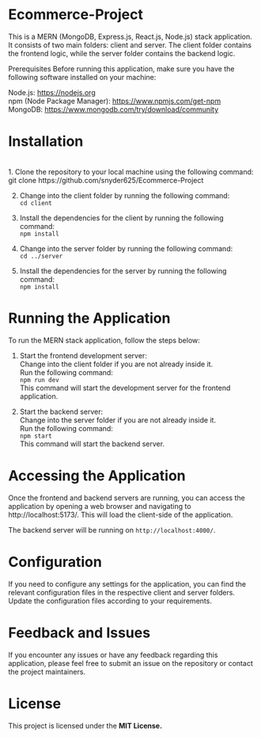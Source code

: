 # Ecommerce-Project
This is a MERN (MongoDB, Express.js, React.js, Node.js) stack application. It consists of two main folders: client and server. The client folder contains the frontend logic, while the server folder contains the backend logic.

Prerequisites
Before running this application, make sure you have the following software installed on your machine:

Node.js: https://nodejs.org <br>
npm (Node Package Manager): https://www.npmjs.com/get-npm <br>
MongoDB: https://www.mongodb.com/try/download/community <br>

<h1>Installation</h1> <br>
1. Clone the repository to your local machine using the following command: <br>
git clone https://github.com/snyder625/Ecommerce-Project  <br>

2. Change into the client folder by running the following command: <br>
```cd client``` <br>

3. Install the dependencies for the client by running the following command: <br>
```npm install```

4. Change into the server folder by running the following command: <br>
```cd ../server```

5. Install the dependencies for the server by running the following command: <br>
```npm install```

<h1>Running the Application</h1>
To run the MERN stack application, follow the steps below:

1. Start the frontend development server: <br>
Change into the client folder if you are not already inside it. <br>
Run the following command: <br>
```npm run dev``` <br>
This command will start the development server for the frontend application.

2. Start the backend server: <br>
Change into the server folder if you are not already inside it. <br>
Run the following command: <br>
```npm start``` <br>
This command will start the backend server.

<h1>Accessing the Application</h1>
Once the frontend and backend servers are running, you can access the application by opening a web browser and navigating to http://localhost:5173/. This will load the client-side of the application.

The backend server will be running on `http://localhost:4000/`.

<h1>Configuration</h1>
If you need to configure any settings for the application, you can find the relevant configuration files in the respective client and server folders. Update the configuration files according to your requirements.

<h1>Feedback and Issues</h1>
If you encounter any issues or have any feedback regarding this application, please feel free to submit an issue on the repository or contact the project maintainers.

<h1>License</h1>
This project is licensed under the <strong>MIT License<strong>.
